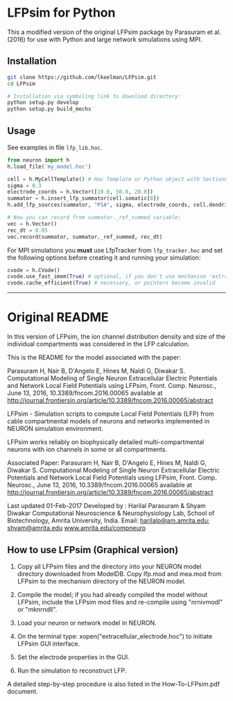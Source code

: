 # LFPsim for Python

This a modified version of the original LFPsim package by Parasuram et al. 
(2016) for use with Python and large network simulations using MPI.

## Installation

```sh
git clone https://github.com/lkoelman/LFPsim.git
cd LFPsim

# Installation via symboling link to download directory:
python setup.py develop
python setup.py build_mechs
```

## Usage

See examples in file `lfp_lib.hoc`.

```python
from neuron import h
h.load_file('my_model.hoc')

cell = h.MyCellTemplate() # Hoc Template or Python object with SectionList attributes 'somatic', 'dendritic' etc.
sigma = 0.3
electrode_coords = h.Vector([10.0, 50.0, 20.0])
summator = h.insert_lfp_summator(cell.somatic[0])
h.add_lfp_sources(summator, "PSA", sigma, electrode_coords, cell.dendritic)

# Now you can record from summator._ref_summed variable:
vec = h.Vector()
rec_dt = 0.05
vec.record(summator, summator._ref_summed, rec_dt)
```

For MPI simulations you __must__ use LfpTracker from `lfp_tracker.hoc` and set
the following options before creating it and running your simulation:


```python
cvode = h.CVode()
cvode.use_fast_imem(True) # optional, if you don't use mechanism 'extracellular'
cvode.cache_efficient(True) # necessary, or pointers become invalid
```

--------------------------------------------------------------------------------

# Original README

In this version of LFPsim, the ion channel distribution density and size of the individual compartments was considered in the LFP calculation.

This is the README for the model associated with the paper:

Parasuram H, Nair B, D'Angelo E, Hines M, Naldi G, Diwakar
S. Computational Modeling of Single Neuron Extracellular Electric
Potentials and Network Local Field Potentials using LFPsim,
Front. Comp. Neurosc., June 13, 2016, 10.3389/fncom.2016.00065
available at
http://journal.frontiersin.org/article/10.3389/fncom.2016.00065/abstract

LFPsim - Simulation scripts to compute Local Field Potentials (LFP)
from cable compartmental models of neurons and networks implemented in
NEURON simulation environment.

LFPsim works reliably on biophysically detailed multi-compartmental
neurons with ion channels in some or all compartments.

Associated Paper:
Parasuram H, Nair B, D'Angelo E, Hines M, Naldi G, Diwakar
S. Computational Modeling of Single Neuron Extracellular Electric
Potentials and Network Local Field Potentials using LFPsim,
Front. Comp. Neurosc., June 13, 2016, 10.3389/fncom.2016.00065
available at
http://journal.frontiersin.org/article/10.3389/fncom.2016.00065/abstract

Last updated 01-Feb-2017
Developed by : Harilal Parasuram & Shyam Diwakar
Computational Neuroscience & Neurophysiology Lab, School of Biotechnology, Amrita University, India.
Email: harilalp@am.amrita.edu; shyam@amrita.edu
www.amrita.edu/compneuro 

## How to use LFPsim (Graphical version)

1. Copy all LFPsim files and the directory into your NEURON model
directory downloaded from ModelDB. Copy lfp.mod and mea.mod from
LFPsim to the mechanism directory of the NEURON model.

2. Compile the model; if you had already compiled the model without
LFPsim, include the LFPsim mod files and re-compile using "nrnivmodl"
or "mknrndll".

3. Load your neuron or network model in NEURON.

4. On the terminal type: xopen("extracellular_electrode.hoc") to
initiate LFPsim GUI interface.

5. Set the electrode properties in the GUI.

6. Run the simulation to reconstruct LFP.

A detailed step-by-step procedure is also listed in the
How-To-LFPsim.pdf document.
